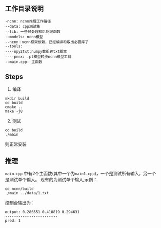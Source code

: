 ## 工作目录说明
```
-ncnn: ncnn推理工作路径
--data: cpp测试集
--lib: 一些预处理和后处理函数
--models: ncnn模型
--ncnn：ncnn框架依赖，已经编译和取出必要库了
--tools: 
----npy2txt:numpy数组转txt脚本
----pnnx: .pt模型转换ncnn模型工具
--main.cpp: 主函数
```

## Steps
1. 编译
```
mkdir build
cd build
cmake ..
make -j8
```
2. 测试
```
cd build
./main
```
则正常安装

## 推理
`main.cpp` 中有2个主函数(其中一个为`main1.cpp`)，一个是测试所有输入，另一个是测试单个输入。
现有的为测试单个输入,示例：
```
cd ncnn/build
./main ../data/1.txt
```
控制台输出为：
```
output: 0.286551 0.418819 0.294631 
------------------------
pred: 1
```
